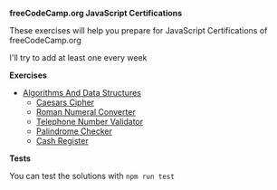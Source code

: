 
**freeCodeCamp.org JavaScript Certifications**

These exercises will help you prepare for JavaScript Certifications of freeCodeCamp.org

I'll try to add at least one every week

**Exercises**

- [Algorithms And Data Structures](/AlgorithmsAndDataStructures/)
  - [Caesars Cipher](/AlgorithmsAndDataStructures/CaesarsCipher/)
  - [Roman Numeral Converter](/AlgorithmsAndDataStructures/RomanNumeralConverter/)
  - [Telephone Number Validator](/AlgorithmsAndDataStructures/TelephoneNumberValidator/)
  - [Palindrome Checker](/AlgorithmsAndDataStructures/PalindromeChecker/)
  - [Cash Register](/AlgorithmsAndDataStructures/CashRegister/)


**Tests**

You can test the solutions with `npm run test`
